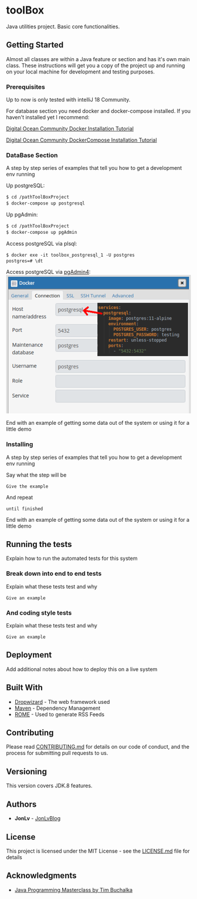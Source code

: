 # toolBox

Java utilities project. Basic core functionalities.

## Getting Started

Almost all classes are within a Java feature or section and has it's own main class. These instructions will get you a copy of the project up and running on your local machine for development and testing purposes. 

### Prerequisites

Up to now is only tested with intelliJ 18 Community.

For database section you need docker and docker-compose installed. If you haven't installed yet I recommend:

[Digital Ocean Community Docker Installation Tutorial](https://www.digitalocean.com/community/tutorials/how-to-install-and-use-docker-on-ubuntu-16-04#step-1-%E2%80%94-installing-docker)

[Digital Ocean Community DockerCompose Installation Tutorial](https://www.digitalocean.com/community/tutorials/how-to-install-docker-compose-on-ubuntu-16-04)

### DataBase Section

A step by step series of examples that tell you how to get a development env running

Up postgreSQL:

```bash
$ cd /pathToolBoxProject
$ docker-compose up postgresql
```
Up pgAdmin:
```bash
$ cd /pathToolBoxProject
$ docker-compose up pgAdmin
```
Access postgreSQL via plsql:
```
$ docker exe -it toolbox_postgresql_1 -U postgres
postgres=# \dt
```
Access postgreSQL via [pgAdmin4](http://localhost:5050/browser/):
![](posgresqlDNS.png)

End with an example of getting some data out of the system or using it for a little demo

### Installing

A step by step series of examples that tell you how to get a development env running

Say what the step will be

```
Give the example
```

And repeat

```
until finished
```

End with an example of getting some data out of the system or using it for a little demo

## Running the tests

Explain how to run the automated tests for this system

### Break down into end to end tests

Explain what these tests test and why

```
Give an example
```

### And coding style tests

Explain what these tests test and why

```
Give an example
```

### 

## Deployment

Add additional notes about how to deploy this on a live system

## Built With

* [Dropwizard](http://www.dropwizard.io/1.0.2/docs/) - The web framework used
* [Maven](https://maven.apache.org/) - Dependency Management
* [ROME](https://rometools.github.io/rome/) - Used to generate RSS Feeds

## Contributing

Please read [CONTRIBUTING.md](https://gist.github.com/PurpleBooth/b24679402957c63ec426) for details on our code of conduct, and the process for submitting pull requests to us.

## Versioning

This version covers JDK.8 features.

## Authors

* **JonLv** -  [JonLvBlog](https://github.com/PurpleBooth)

## License

This project is licensed under the MIT License - see the [LICENSE.md](LICENSE.md) file for details

## Acknowledgments

* [Java Programming Masterclass by Tim Buchalka](https://www.udemy.com/java-the-complete-java-developer-course/)


